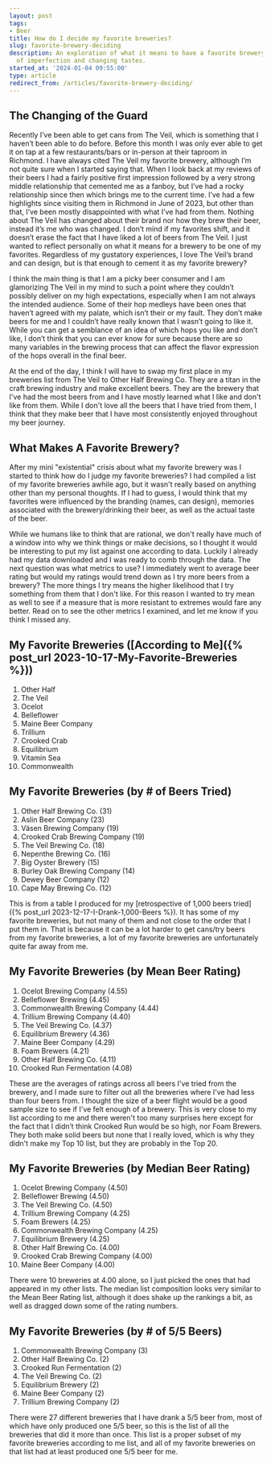 ```yaml
---
layout: post
tags:
- Beer
title: How do I decide my favorite breweries?
slug: favorite-brewery-deciding
description: An exploration of what it means to have a favorite brewery in the face
  of imperfection and changing tastes.
started_at: '2024-01-04 09:55:00'
type: article
redirect_from: /articles/favorite-brewery-deciding/
---
```


## The Changing of the Guard

Recently I’ve been able to get cans from The Veil, which is something that I haven’t been able to do before. Before this month I was only ever able to get it on tap at a few restaurants/bars or in-person at their taproom in Richmond. I have always cited The Veil my favorite brewery, although I’m not quite sure when I started saying that. When I look back at my reviews of their beers I had a fairly positive first impression followed by a very strong middle relationship that cemented me as a fanboy, but I’ve had a rocky relationship since then which brings me to the current time. I’ve had a few highlights since visiting them in Richmond in June of 2023, but other than that, I’ve been mostly disappointed with what I’ve had from them. Nothing about The Veil has changed about their brand nor how they brew their beer, instead it’s me who was changed. I don’t mind if my favorites shift, and it doesn’t erase the fact that I have liked a lot of beers from The Veil. I just wanted to reflect personally on what it means for a brewery to be one of my favorites. Regardless of my gustatory experiences, I love The Veil’s brand and can design, but is that enough to cement it as my favorite brewery? 

I think the main thing is that I am a picky beer consumer and I am glamorizing The Veil in my mind to such a point where they couldn’t possibly deliver on my high expectations, especially when I am not always the intended audience. Some of their hop medleys have been ones that haven’t agreed with my palate, which isn’t their or my fault. They don’t make beers for me and I couldn’t have really known that I wasn’t going to like it. While you can get a semblance of an idea of which hops you like and don’t like, I don’t think that you can ever know for sure because there are so many variables in the brewing process that can affect the flavor expression of the hops overall in the final beer. 

At the end of the day, I think I will have to swap my first place in my breweries list from The Veil to Other Half Brewing Co. They are a titan in the craft brewing industry and make excellent beers. They are the brewery that I've had the most beers from and I have mostly learned what I like and don't like from them. While I don't love all the beers that I have tried from them, I think that they make beer that I have most consistently enjoyed throughout my beer journey.

## What Makes A Favorite Brewery?

After my mini "existential" crisis about what my favorite brewery was I started to think how do I judge my favorite breweries? I had compiled a list of my favorite breweries awhile ago, but it wasn't really based on anything other than my personal thoughts. If I had to guess, I would think that my favorites were influenced by the branding (names, can design), memories associated with the brewery/drinking their beer, as well as the actual taste of the beer.

While we humans like to think that are rational, we don't really have much of a window into why we think things or make decisions, so I thought it would be interesting to put my list against one according to data. Luckily I already had my data downloaded and I was ready to comb through the data. The next question was what metrics to use? I immediately went to average beer rating but would my ratings would trend down as I try more beers from a brewery? The more things I try means the higher likelihood that I try something from them that I don't like. For this reason I wanted to try mean as well to see if a measure that is more resistant to extremes would fare any better. Read on to see the other metrics I examined, and let me know if you think I missed any.

## My Favorite Breweries ([According to Me]({% post_url 2023-10-17-My-Favorite-Breweries %}))

1. Other Half
2. The Veil
3. Ocelot
4. Belleflower
5. Maine Beer Company
6. Trillium
7. Crooked Crab
8. Equilibrium
9. Vitamin Sea
10. Commonwealth

## My Favorite Breweries (by # of Beers Tried)

1. Other Half Brewing Co. (31)
2. Aslin Beer Company (23)
3. Väsen Brewing Company (19)
3. Crooked Crab Brewing Company	(19)
5. The Veil Brewing Co.	(18)
6. Nepenthe Brewing Co.	(16)
7. Big Oyster Brewery (15)
8. Burley Oak Brewing Company (14)
9. Dewey Beer Company (12)
9. Cape May Brewing Co.	(12)

This is from a table I produced for my [retrospective of 1,000 beers tried]({% post_url 2023-12-17-I-Drank-1,000-Beers %}). It has some of my favorite breweries, but not many of them and not close to the order that I put them in. That is because it can be a lot harder to get cans/try beers from my favorite breweries, a lot of my favorite breweries are unfortunately quite far away from me.

## My Favorite Breweries (by Mean Beer Rating)

1. Ocelot Brewing Company (4.55)
2. Belleflower Brewing (4.45)
3. Commonwealth Brewing Company (4.44)
4. Trillium Brewing Company (4.40)
5. The Veil Brewing Co. (4.37)
6. Equilibrium Brewery (4.36)
7. Maine Beer Company (4.29)
8. Foam Brewers (4.21)
9. Other Half Brewing Co. (4.11)
10. Crooked Run Fermentation (4.08)

These are the averages of ratings across all beers I've tried from the brewery, and I made sure to filter out all the breweries where I've had less than four beers from. I thought the size of a beer flight would be a good sample size to see if I've felt enough of a brewery. This is very close to my list according to me and there weren't too many surprises here except for the fact that I didn’t think Crooked Run would be so high, nor Foam Brewers. They both make solid beers but none that I really loved, which is why they didn't make my Top 10 list, but they are probably in the Top 20.

## My Favorite Breweries (by Median Beer Rating)

1. Ocelot Brewing Company (4.50)
2. Belleflower Brewing (4.50)
3. The Veil Brewing Co. (4.50)
4. Trillium Brewing Company (4.25)
5. Foam Brewers (4.25)
6. Commonwealth Brewing Company (4.25)
7. Equilibrium Brewery (4.25)
8. Other Half Brewing Co. (4.00)
9. Crooked Crab Brewing Company (4.00)
10. Maine Beer Company (4.00)

There were 10 breweries at 4.00 alone, so I just picked the ones that had appeared in my other lists. The median list composition looks very similar to the Mean Beer Rating list, although it does shake up the rankings a bit, as well as dragged down some of the rating numbers.

## My Favorite Breweries (by # of 5/5 Beers)

1. Commonwealth Brewing Company (3)
2. Other Half Brewing Co. (2)  
3. Crooked Run Fermentation (2) 
4. The Veil Brewing Co. (2) 
5. Equilibrium Brewery (2) 
6. Maine Beer Company (2) 
7. Trillium Brewing Company (2) 

There were 27 different breweries that I have drank a 5/5 beer from, most of which have only produced one 5/5 beer, so this is the list of all the breweries that did it more than once. This list is a proper subset of my favorite breweries according to me list, and all of my favorite breweries on that list had at least produced one 5/5 beer for me.